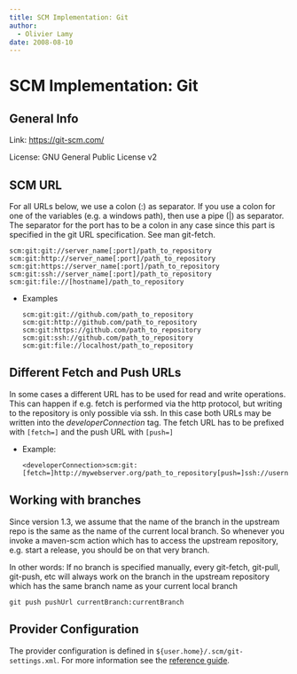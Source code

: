 ```yaml
---
title: SCM Implementation: Git
author: 
  - Olivier Lamy
date: 2008-08-10
---
```


<!-- Licensed to the Apache Software Foundation (ASF) under one-->
<!-- or more contributor license agreements.  See the NOTICE file-->
<!-- distributed with this work for additional information-->
<!-- regarding copyright ownership.  The ASF licenses this file-->
<!-- to you under the Apache License, Version 2.0 (the-->
<!-- "License"); you may not use this file except in compliance-->
<!-- with the License.  You may obtain a copy of the License at-->
<!---->
<!--   http://www.apache.org/licenses/LICENSE-2.0-->
<!---->
<!-- Unless required by applicable law or agreed to in writing,-->
<!-- software distributed under the License is distributed on an-->
<!-- "AS IS" BASIS, WITHOUT WARRANTIES OR CONDITIONS OF ANY-->
<!-- KIND, either express or implied.  See the License for the-->
<!-- specific language governing permissions and limitations-->
<!-- under the License.-->
<!-- NOTE: For help with the syntax of this file, see:-->
<!-- http://maven.apache.org/doxia/references/apt-format.html-->
# SCM Implementation: Git

## General Info

Link: <https://git-scm.com/>

License: GNU General Public License v2

## SCM URL

For all URLs below, we use a colon \(:\) as separator. If you use a colon for one of the variables \(e.g. a windows path\), then use a pipe \(|\) as separator. The separator for the port has to be a colon in any case since this part is specified in the git URL specification. See man git-fetch.

```
scm:git:git://server_name[:port]/path_to_repository
scm:git:http://server_name[:port]/path_to_repository
scm:git:https://server_name[:port]/path_to_repository
scm:git:ssh://server_name[:port]/path_to_repository
scm:git:file://[hostname]/path_to_repository
```

- Examples

    ```
    scm:git:git://github.com/path_to_repository
    scm:git:http://github.com/path_to_repository
    scm:git:https://github.com/path_to_repository
    scm:git:ssh://github.com/path_to_repository
    scm:git:file://localhost/path_to_repository
    ```

## Different Fetch and Push URLs

In some cases a different URL has to be used for read and write operations. This can happen if e.g. fetch is performed via the http protocol, but writing to the repository is only possible via ssh. In this case both URLs may be written into the _developerConnection_ tag. The fetch URL has to be prefixed with `[fetch=]` and the push URL with `[push=]`

- Example:

    ```
    <developerConnection>scm:git:[fetch=]http://mywebserver.org/path_to_repository[push=]ssh://username@otherserver:8898/~/repopath.git</developerConnection>
    ```

## Working with branches

Since version 1\.3, we assume that the name of the branch in the upstream repo is the same as the name of the current local branch. So whenever you invoke a maven-scm action which has to access the upstream repository, e.g. start a release, you should be on that very branch.

In other words: If no branch is specified manually, every git-fetch, git-pull, git-push, etc will always work on the branch in the upstream repository which has the same branch name as your current local branch

```
git push pushUrl currentBranch:currentBranch
```

## Provider Configuration

The provider configuration is defined in `${user.home}/.scm/git-settings.xml`. For more information see the [reference guide](./maven-scm-providers/maven-scm-providers-git/maven-scm-provider-git-commons/git-settings.html).

